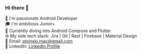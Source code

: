 ### Hi there 👋
🚀 I'm passionate Android Developer <br />
🎓 I'm ambitious Junior+ <br />
🌱 Currently diving into Android Compose and Flutter <br />
⚙️ My side tech stack: Jira | Git | Rest | Firebase | Material Design <br />
📧 Email: stoinski.mac@gmail.com <br />
💬 LinkedIn: [LinkedIn Profile](https://www.linkedin.com/in/maciej-stoi%C5%84ski-b047b2166/) <br />

<!--
**Szczurk3y/szczurk3y** is a ✨ _special_ ✨ repository because its `README.md` (this file) appears on your GitHub profile.

Here are some ideas to get you started:

- 🔭 I’m currently working on ...
- 🌱 I’m currently learning ...
- 👯 I’m looking to collaborate on ...
- 🤔 I’m looking for help with ...
- 💬 Ask me about ...
- 📫 How to reach me: ...
- 😄 Pronouns: ...
- ⚡ Fun fact: ...
-->
